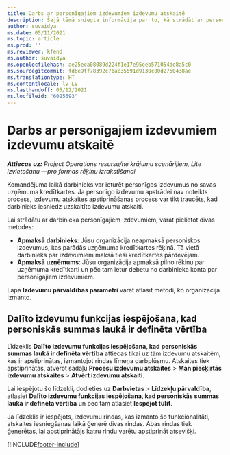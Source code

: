 ```yaml
---
title: Darbs ar personīgajiem izdevumiem izdevumu atskaitē
description: Šajā tēmā sniegta informācija par to, kā strādāt ar personīgajiem izdevumiem, kas darbiniekiem radušies, ceļojot darba vajadzībām.
author: suvaidya
ms.date: 05/11/2021
ms.topic: article
ms.prod: ''
ms.reviewer: kfend
ms.author: suvaidya
ms.openlocfilehash: ae25eca08089d224f1e17e95eeb571054de8a5c0
ms.sourcegitcommit: fd6e9ff78392c7bac35591d9130c00d2750438ae
ms.translationtype: HT
ms.contentlocale: lv-LV
ms.lasthandoff: 05/12/2021
ms.locfileid: "6025693"
---
```

# <a name="work-with-personal-expenses-on-an-expense-report"></a>Darbs ar personīgajiem izdevumiem izdevumu atskaitē

_**Attiecas uz:** Project Operations resursu/ne krājumu scenārijiem, Lite izvietošanu —pro formas rēķinu izrakstīšanai_

Komandējuma laikā darbinieks var ieturēt personīgos izdevumus no savas uzņēmuma kredītkartes. Ja personīgo izdevumu apstrādei nav noteikts process, izdevumu atskaites apstiprināšanas process var tikt traucēts, kad darbinieks iesniedz uzskaitīto izdevumu atskaiti.

Lai strādātu ar darbinieka personīgajiem izdevumiem, varat pielietot divas metodes:

  - **Apmaksā darbinieks**: Jūsu organizācija neapmaksā personiskos izdevumus, kas parādās uzņēmuma kredītkartes rēķinā. Tā vietā darbinieks par izdevumiem maksā tieši kredītkartes pārdevējam. 
  - **Apmaksā uzņēmums**: Jūsu organizācija apmaksā pilno rēķinu par uzņēmuma kredītkarti un pēc tam ietur debetu no darbinieka konta par personīgajiem izdevumiem.

Lapā **Izdevumu pārvaldības parametri** varat atlasīt metodi, ko organizācija izmanto.


## <a name="enable-split-expense-function-when-personal-amount-field-has-value-defined"></a>Dalīto izdevumu funkcijas iespējošana, kad personiskās summas laukā ir definēta vērtība

Līdzeklis **Dalīto izdevumu funkcijas iespējošana, kad personiskās summas laukā ir definēta vērtība** attiecas tikai uz tām izdevumu atskaitēm, kas ir apstiprinātas, izmantojot rindas līmeņa darbplūsmu. Atskaites tiek apstiprinātas, atverot sadaļu **Procesu izdevumu atskaites** > **Man piešķirtās izdevumu atskaites** > **Atvērt izdevumu atskaiti**. 

Lai iespējotu šo līdzekli, dodieties uz **Darbvietas** > **Līdzekļu pārvaldība**, atlasiet **Dalīto izdevumu funkcijas iespējošana, kad personiskās summas laukā ir definēta vērtība** un pēc tam atlasiet **Iespējot tūlīt**. 

Ja līdzeklis ir iespējots, izdevumu rindas, kas izmanto šo funkcionalitāti, atskaites iesniegšanas laikā ģenerē divas rindas. Abas rindas tiek ģenerētas, lai apstiprinātājs katru rindu varētu apstiprināt atsevišķi.


[!INCLUDE[footer-include](../includes/footer-banner.md)]
